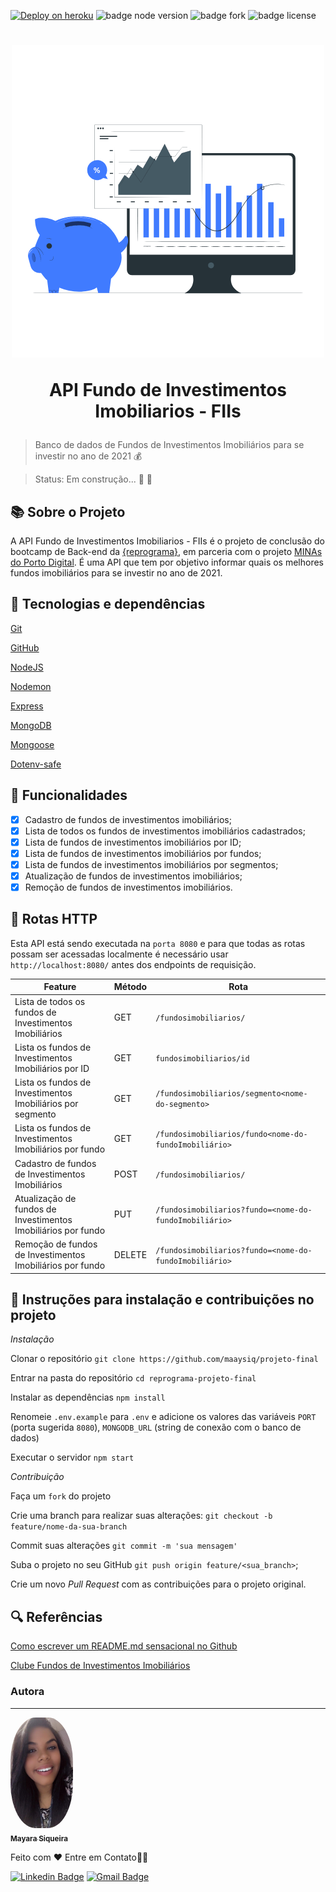 [![Deploy on heroku](https://img.shields.io/badge/deploy-heroku.com-blueviolet)](https://projeto-fundos-imobiliarios.herokuapp.com/) 
![badge node version](https://img.shields.io/badge/node-v12.18.3-brightgreen)
![badge fork](https://img.shields.io/github/forks/maaysiq/projeto-final?style=social)
![badge license](https://img.shields.io/github/license/maaysiq/projeto-final?style=social)


<h1 align="center">
  <img src="imagens/Finance.gif" alt="Homem planejando" width="500">
  <p align="center">API Fundo de Investimentos Imobiliarios - FIIs<p>
</h1>

> Banco de dados de Fundos de Investimentos Imobiliários para se investir no ano de 2021 💰

> Status: Em construção... 🚧 👷  

 ## 📚 **Sobre o Projeto**

 A API Fundo de Investimentos Imobiliarios - FIIs é o projeto de conclusão do bootcamp de Back-end da [{reprograma}](https://reprograma.com.br/), em parceria com o projeto [ MINAs do Porto Digital](https://www.portodigital.org/capital-humano/iniciativas-para-a-diversidade/mulheres-em-inovacao-negocios-e-artes-minas). É uma API que tem por objetivo informar quais os melhores fundos imobiliários para se investir no ano de 2021.




 ## 🚀 **Tecnologias e dependências**

 [Git](https://git-scm.com/)

 [GitHub](https://github.com/)

 [NodeJS](https://nodejs.org/pt-br/) 

 [Nodemon](https://www.npmjs.com/package/nodemon)

 [Express](https://expressjs.com/pt-br/)

 [MongoDB](https://www.mongodb.com/)

 [Mongoose](https://mongoosejs.com/)

 [Dotenv-safe](https://www.npmjs.com/package/dotenv-safe)

 
## 🔧 **Funcionalidades**

- [X] Cadastro de fundos de investimentos imobiliários;
- [X] Lista de todos os  fundos de investimentos imobiliários cadastrados;
- [X] Lista de fundos de investimentos imobiliários por ID;
- [X] Lista de fundos de investimentos imobiliários por fundos;
- [X] Lista de fundos de investimentos imobiliários por segmentos;
- [X] Atualização de fundos de investimentos imobiliários;
- [X] Remoção de fundos de investimentos imobiliários.

## 🎯 **Rotas HTTP**

Esta API está sendo executada na `porta 8080` e para que todas as rotas possam ser acessadas localmente é necessário usar `http://localhost:8080/` antes dos endpoints de requisição.


| Feature | Método | Rota |
|---------|--------|------|
| Lista de todos os fundos de Investimentos Imobiliários | GET | `/fundosimobiliarios/` |
| Lista os fundos de Investimentos Imobiliários por ID| GET | `fundosimobiliarios/id` |
| Lista os fundos de Investimentos Imobiliários por segmento| GET | `/fundosimobiliarios/segmento<nome-do-segmento>` |
| Lista os fundos de Investimentos Imobiliários por fundo| GET | `/fundosimobiliarios/fundo<nome-do-fundoImobiliário>` |
| Cadastro de fundos de Investimentos Imobiliários | POST | `/fundosimobiliarios/` |
| Atualização de fundos de Investimentos Imobiliários por fundo | PUT | `/fundosimobiliarios?fundo=<nome-do-fundoImobiliário>` |
| Remoção de fundos de Investimentos Imobiliários por fundo| DELETE | `/fundosimobiliarios?fundo=<nome-do-fundoImobiliário>` |


## 📌 **Instruções para instalação e contribuições no projeto**

*Instalação*

 Clonar o repositório
` git clone https://github.com/maaysiq/projeto-final `

Entrar na pasta do repositório
` cd reprograma-projeto-final `

 Instalar as dependências
 ` npm install `

 Renomeie `.env.example` para `.env` e adicione os valores das variáveis `PORT` (porta sugerida `8080`), `MONGODB_URL` (string de conexão com o banco de dados)

 Executar o servidor
 ` npm start `

*Contribuição*

Faça um `fork` do projeto 

Crie uma branch para realizar suas alterações: `git checkout -b feature/nome-da-sua-branch`

Commit suas alterações `git commit -m 'sua mensagem'`

Suba o projeto no seu GitHub `git push origin feature/<sua_branch>`;

 Crie um novo _Pull Request_ com as contribuições para o projeto original.

 ## 🔍 **Referências**


[Como escrever um README.md sensacional no Github](https://dev.to/reginadiana/como-escrever-um-readme-md-sensacional-no-github-4509#o-que-%C3%A9-o-readme)

[Clube Fundos de Investimentos Imobiliários](https://www.clubefii.com.br/)


### Autora
---

<a href="https://blog.rocketseat.com.br/author/thiago/">
 <img style="border-radius:40%;" src="imagens/ftomayara2.png" width="100px;" alt=""/>
 <br />
 <sub><b>Mayara Siqueira</b></sub></a>


 Feito com ❤️
 Entre em Contato👋🏽


[![Linkedin Badge](https://img.shields.io/badge/-Mayara-blue?style=flat-square&logo=Linkedin&logoColor=white&link=https://www.linkedin.com/in/may-siqueira/)](https://www.linkedin.com/in/may-siqueira/) 
[![Gmail Badge](https://img.shields.io/badge/-maay.siqueiraa@gmail.com-c14438?style=flat-square&logo=Gmail&logoColor=white&link=mailto:maay.siqueiraa@gmail.com)](mailto:maay.siqueiraa@gmail.com)